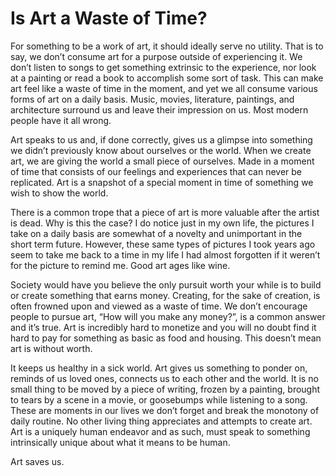# Is Art a Waste of Time?

For something to be a work of art, it should ideally serve no utility. That is to say, we don’t consume art for a purpose outside of experiencing it. We don’t listen to songs to get something extrinsic to the experience, nor look at a painting or read a book to accomplish some sort of task. This can make art feel like a waste of time in the moment, and yet we all consume various forms of art on a daily basis. Music, movies, literature, paintings, and architecture surround us and leave their impression on us. Most modern people have it all wrong.

Art speaks to us and, if done correctly, gives us a glimpse into something we didn’t previously know about ourselves or the world. When we create art, we are giving the world a small piece of ourselves. Made in a moment of time that consists of our feelings and experiences that can never be replicated. Art is a snapshot of a special moment in time of something we wish to show the world. 

There is a common trope that a piece of art is more valuable after the artist is dead. Why is this the case? I do notice just in my own life, the pictures I take on a daily basis are somewhat of a novelty and unimportant in the short term future. However, these same types of pictures I took years ago seem to take me back to a time in my life I had almost forgotten if it weren’t for the picture to remind me. Good art ages like wine. 

Society would have you believe the only pursuit worth your while is to build or create something that earns money. Creating, for the sake of creation, is often frowned upon and viewed as a waste of time. We don’t encourage people to pursue art, “How will you make any money?”, is a common answer and it’s true. Art is incredibly hard to monetize and you will no doubt find it hard to pay for something as basic as food and housing. This doesn’t mean art is without worth.

It keeps us healthy in a sick world. Art gives us something to ponder on, reminds of us loved ones, connects us to each other and the world. It is no small thing to be moved by a piece of writing, frozen by a painting, brought to tears by a scene in a movie, or goosebumps while listening to a song. These are moments in our lives we don’t forget and break the monotony of daily routine. No other living thing appreciates and attempts to create art. Art is a uniquely human endeavor and as such, must speak to something intrinsically unique about what it means to be human.

Art saves us. 